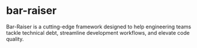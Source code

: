 # bar-raiser

Bar-Raiser is a cutting-edge framework designed to help engineering teams tackle technical debt, streamline development workflows, and elevate code quality.
